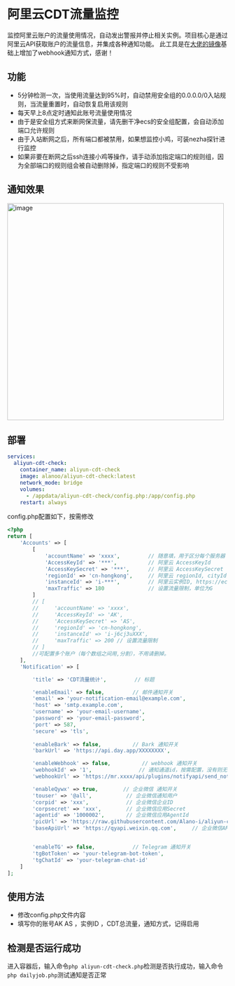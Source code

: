 # 阿里云CDT流量监控
监控阿里云账户的流量使用情况，自动发出警报并停止相关实例。项目核心是通过阿里云API获取账户的流量信息，并集成各种通知功能。
此工具是在[大佬的镜像](https://hostloc.com/thread-1345929-1-1.html)基础上增加了webhook通知方式，感谢！

## 功能
- 5分钟检测一次，当使用流量达到95%时，自动禁用安全组的0.0.0.0/0入站规则，当流量重置时，自动恢复启用该规则
- 每天早上8点定时通知此账号流量使用情况
- 由于是安全组方式来断网保流量，请先删干净ecs的安全组配置，会自动添加端口允许规则
- 由于入站断网之后，所有端口都被禁用，如果想监控小鸡，可装nezha探针进行监控
- 如果非要在断网之后ssh连接小鸡等操作，请手动添加指定端口的规则组，因为全部端口的规则组会被自动删除掉，指定端口的规则不受影响

## 通知效果
<img width="495" alt="image" src="https://github.com/user-attachments/assets/74bbc48e-5cc6-4f2c-81d7-8d94fa282956">


## 部署
```yaml
services:
  aliyun-cdt-check:
    container_name: aliyun-cdt-check
    image: alanoo/aliyun-cdt-check:latest
    network_mode: bridge
    volumes:
      - /appdata/aliyun-cdt-check/config.php:/app/config.php
    restart: always
```
config.php配置如下，按需修改
```php
<?php
return [
    'Accounts' => [
        [
            'accountName' => 'xxxx',         // 随意填，用于区分每个服务器
            'AccessKeyId' => '***',          // 阿里云 AccessKeyId
            'AccessKeySecret' => '***',      // 阿里云 AccessKeySecret
            'regionId' => 'cn-hongkong',     // 阿里云 regionId, cityId 请参考 https://help.aliyun.com/document_detail/40654.html
            'instanceId' => 'i-***',         // 阿里云实例ID, https://ecs.console.aliyun.com/server/region/cn-hongkong?accounttraceid#/ 查看
            'maxTraffic' => 180              // 设置流量限制，单位为G
        ]
        // [
        //     'accountName' => 'xxxx',
        //     'AccessKeyId' => 'AK',
        //     'AccessKeySecret' => 'AS',
        //     'regionId' => 'cn-hongkong',
        //     'instanceId' => 'i-j6cj3uXXX',
        //     'maxTraffic' => 200 // 设置流量限制
        // ]
		//可配置多个账户（每个数组之间用,分割），不用请删掉。
    ],
    'Notification' => [

        'title' => 'CDT流量统计',         // 标题

        'enableEmail' => false,         // 邮件通知开关
        'email' => 'your-notification-email@example.com',
        'host' => 'smtp.example.com',
        'username' => 'your-email-username',
        'password' => 'your-email-password',
        'port' => 587,
        'secure' => 'tls',
       
        'enableBark' => false,          // Bark 通知开关
        'barkUrl' => 'https://api.day.app/XXXXXXXX', 

        'enableWebhook' => false,          // webhook 通知开关
        'webhookId' => '1',               // 通知通道id，按需配置，没有则无需修改
        'webhookUrl' => 'https://mr.xxxx/api/plugins/notifyapi/send_notify?&access_key=xxxxxxx', 

        'enableQywx' => true,        // 企业微信 通知开关
        'touser' => '@all',           // 企业微信通知用户
        'corpid' => 'xxx',            // 企业微信企业ID
        'corpsecret' => 'xxx',        // 企业微信应用Secret
        'agentid' => '1000002',       // 企业微信应用AgentId
        'picUrl' => 'https://raw.githubusercontent.com/Alano-i/aliyun-cdt-check/refs/heads/main/aliyuncdt.png',        // 企业微信通知封面图
        'baseApiUrl' => 'https://qyapi.weixin.qq.com',     // 企业微信API地址，如有代理填代理地址，默认：https://qyapi.weixin.qq.com


        'enableTG' => false,            // Telegram 通知开关
        'tgBotToken' => 'your-telegram-bot-token',
        'tgChatId' => 'your-telegram-chat-id'
    ]
];
```


## 使用方法
- 修改config.php文件内容
- 填写你的账号AK AS ，实例ID ，CDT总流量，通知方式，记得启用

## 检测是否运行成功
进入容器后，输入命令`php aliyun-cdt-check.php`检测是否执行成功，输入命令`php dailyjob.php`测试通知是否正常
